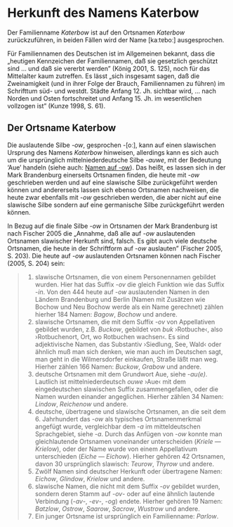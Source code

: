 # Herkunft des Namens Katerbow

Der Familienname *Katerbow* ist auf den Ortsnamen *Katerbow* zurückzuführen, in beiden Fällen wird der Name [kaːtɐboː] ausgesprochen. 

Für Familiennamen des Deutschen ist im Allgemeinen bekannt, dass die &bdquo;heutigen Kennzeichen der Familiennamen, daß sie gesetzlich geschützt sind … und daß sie vererbt werden&rdquo; (König 2001, S. 125), noch für das Mittelalter kaum zutreffen. Es lässt &bdquo;sich insgesamt sagen, daß die Zweinamigkeit (und in ihrer Folge der Brauch, Familiennamen zu führen) im Schrifttum süd- und westdt. Städte Anfang 12. Jh. sichtbar wird, … nach Norden und Osten fortschreitet und Anfang 15. Jh. im wesentlichen vollzogen ist&rdquo; (Kunze 1998, S. 61).

## Der Ortsname Katerbow
Die auslautende Silbe *-ow*, gesprochen -[oː], kann auf einen slawischen Ursprung des Namens *Katerbow* hinweisen, allerdings kann es sich auch um die ursprünglich mittelniederdeutsche Silbe -*auwe*, mit der Bedeutung ‘Aue’ handeln (siehe auch: [Namen auf -ow](http://de.wikipedia.org/wiki/Namen_auf_-ow)). Das heißt, es lassen sich in der Mark Brandenburg einerseits Ortsnamen finden, die heute mit -*ow* geschrieben werden und auf eine slawische Silbe zurückgeführt werden können und andererseits lassen sich ebenso Ortsnamen nachweisen, die heute zwar ebenfalls mit -*ow* geschrieben werden, die aber nicht auf eine slawische Silbe sondern auf eine germanische Silbe zurückgeführt werden können.

In Bezug auf die finale Silbe -*ow* in Ortsnamen der Mark Brandenburg ist nach Fischer 2005 die &bdquo;Annahme, daß alle auf -*ow* auslautenden Ortsnamen slawischer Herkunft sind, falsch. Es gibt auch viele deutsche Ortsnamen, die heute in der Schriftform auf -*ow* auslauten&rdquo; (Fischer 2005, S. 203). Die heute auf -*ow* auslautenden Ortsnamen können nach Fischer (2005, S. 204) sein:
> 1. slawische Ortsnamen, die von einem Personennamen gebildet wurden. Hier hat das Suffix -*ov* die gleich Funktion wie das Suffix -*in*. Von den 444 heute auf -*ow* auslautenden Namen in den Ländern Brandenburg und Berlin (Namen mit Zusätzen wie Bochow und Neu Bochow werde als ein Name gerechnet) zählen hierher 184 Namen: *Bagow*, *Bochow* und andere.
> 2. slawische Ortsnamen, die mit dem Suffix -*ov* von Appellativen gebildet wurden, z.B. *Buckow*, gebildet von *buk* ›Rotbuche‹, also ›Rotbuchenort, Ort, wo Rotbuchen wachsen‹. Es sind adjektivische Namen, das Substantiv ›Siedlung, See, Wald‹ oder ähnlich muß man sich denken, wie man auch im Deutschen sagt, man geht in die Wilmersdorfer einkaufen, Straße läßt man weg. Hierher zählen 166 Namen: *Buckow*, *Grabow* und andere.
> 3. deutsche Ortsnamen mit dem Grundwort Aue, siehe -*au(e)*. Lautlich ist mittelniederdeutsch *ouwe* ›Aue‹ mit dem eingedeutschen slawischen Suffix zusammengefallen, oder die Namen wurden einander angeglichen. Hierher zählen 34 Namen: *Lindow*, *Reichenow* und andere.
> 4. deutsche, übertragene und slawische Ortsnamen, an die seit dem 6. Jahrhundert das -*ow* als typisches Ortsnamenmerkmal angefügt wurde, vergleichbar dem -*a* im mitteldeutschen Sprachgebiet, siehe -*a*. Durch das Anfügen von -*ow* konnte man gleichlautende Ortsnamen voneinander unterscheiden (*Kriele* — *Krielow*), oder der Name wurde von einem Appellativum unterschieden (*Eiche* — *Eichow*). Hierher gehören 42 Ortsnamen, davon 30 ursprünglich slawisch: *Teurow*, *Thyrow* und andere.
> 5. Zwölf Namen sind deutscher Herkunft oder übertragene Namen: *Eichow*, *Glindow*, *Krielow* und andere.
> 6. slawische Namen, die nicht mit dem Suffix -*ov* gebildet wurden, sondern deren Stamm auf -*ov*- oder auf eine ähnlich lautende Verbindung (-*av*-, -*ev*-, -*og*) endete. Hierher gehören 19 Namen: *Batzlow*, *Ostrow*, *Saarow*, *Sacrow*, *Wustrow* und andere.
> 7. Ein junger Ortsname ist ursprünglich ein Familienname: *Parlow*.
